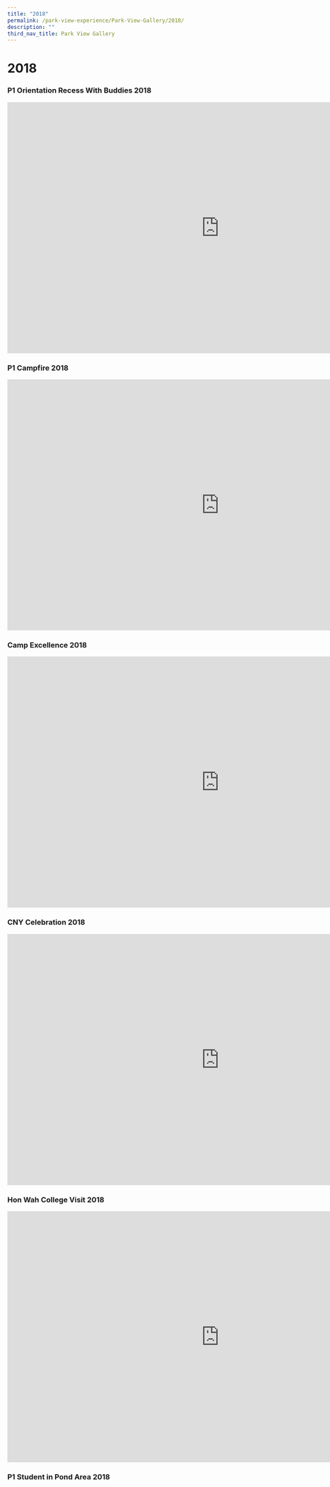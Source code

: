 ```yaml
---
title: "2018"
permalink: /park-view-experience/Park-View-Gallery/2018/
description: ""
third_nav_title: Park View Gallery
---
```

# **2018**

<h3>P1 Orientation Recess With Buddies 2018</h3>

<iframe src="https://docs.google.com/presentation/d/e/2PACX-1vTuAQ43Wl6RJD3N0J06G4FxevmxE0wvYQWE8reWm1oeJJ5fYsj6gwMIytBIti9KBiJW9d0o-cv56BIo/embed?start=true&amp;loop=true&amp;delayms=5000" frameborder="0" width="960" height="569" allowfullscreen="true"></iframe>


### P1 Campfire 2018

<iframe allowfullscreen="true" height="569" width="960" frameborder="0" src="https://docs.google.com/presentation/d/e/2PACX-1vQ4JwhuKU2bXNZOWzz9IW14-lQcYLszwEP7t1Jv86OXsdnz1xXu3RR0LUUR_txb9IzOduPjCYjbcGys/embed?start=true&amp;loop=true&amp;delayms=5000"></iframe>


### Camp Excellence 2018


<iframe src="https://docs.google.com/presentation/d/e/2PACX-1vS0Sp75viLkHIHOoYetwST1wSnbFag5__w8R8GKTFw-0kJrby1n6Yrd-D4KNxS2NlYUToQCobBLJ8cw/embed?start=true&amp;loop=true&amp;delayms=5000" frameborder="0" width="960" height="569" allowfullscreen="true"></iframe>


### CNY Celebration 2018


<iframe allowfullscreen="true" height="569" width="960" frameborder="0" src="https://docs.google.com/presentation/d/e/2PACX-1vQv5tvsL5LS4VKP3t8nEVofuduZfBpChikeoGAKFMUFYVnqOhC6SGX5YTMl4js1x2pjOjjGtvQXqH-V/embed?start=true&amp;loop=true&amp;delayms=5000"></iframe>


### Hon Wah College Visit 2018

<iframe allowfullscreen="true" height="569" width="960" frameborder="0" src="https://docs.google.com/presentation/d/e/2PACX-1vQ3IECKKFO-YcJTEQ8Nuqi7Jnf-bx_tjKQbc9B4ujl8q5ysHGFJZiVR-lYNUEabaECxEqdI5vU-HTFN/embed?start=true&amp;loop=true&amp;delayms=5000"></iframe>



### P1 Student in Pond Area 2018
